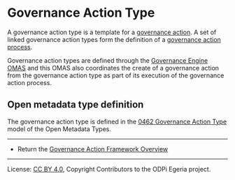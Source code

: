 <!-- SPDX-License-Identifier: CC-BY-4.0 -->
<!-- Copyright Contributors to the ODPi Egeria project. -->

# Governance Action Type

A governance action type is a template for a [governance action](governance-action.md).
A set of linked governance action types form the definition of a
[governance action process](governance-action-process.md).

Governance action types are defined through the [Governance Engine OMAS](../../../access-services/governance-engine)
and this OMAS also coordinates the create of a governance action
from the governance action type as part of its execution of the
governance action process.

## Open metadata type definition

The governance action type is defined in the
[0462 Governance Action Type](https://egeria-project.org/types/4/0462-Governance-Action-Types)
model of the Open Metadata Types.



----
* Return the [Governance Action Framework Overview](..)

----
License: [CC BY 4.0](https://creativecommons.org/licenses/by/4.0/),
Copyright Contributors to the ODPi Egeria project.